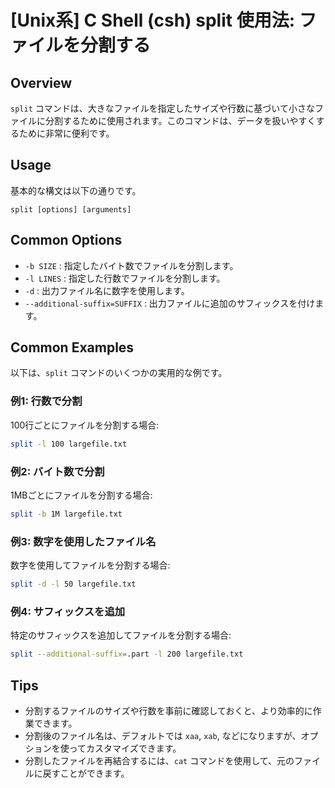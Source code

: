# [Unix系] C Shell (csh) split 使用法: ファイルを分割する

## Overview
`split` コマンドは、大きなファイルを指定したサイズや行数に基づいて小さなファイルに分割するために使用されます。このコマンドは、データを扱いやすくするために非常に便利です。

## Usage
基本的な構文は以下の通りです。

```
split [options] [arguments]
```

## Common Options
- `-b SIZE` : 指定したバイト数でファイルを分割します。
- `-l LINES` : 指定した行数でファイルを分割します。
- `-d` : 出力ファイル名に数字を使用します。
- `--additional-suffix=SUFFIX` : 出力ファイルに追加のサフィックスを付けます。

## Common Examples
以下は、`split` コマンドのいくつかの実用的な例です。

### 例1: 行数で分割
100行ごとにファイルを分割する場合:
```bash
split -l 100 largefile.txt
```

### 例2: バイト数で分割
1MBごとにファイルを分割する場合:
```bash
split -b 1M largefile.txt
```

### 例3: 数字を使用したファイル名
数字を使用してファイルを分割する場合:
```bash
split -d -l 50 largefile.txt
```

### 例4: サフィックスを追加
特定のサフィックスを追加してファイルを分割する場合:
```bash
split --additional-suffix=.part -l 200 largefile.txt
```

## Tips
- 分割するファイルのサイズや行数を事前に確認しておくと、より効率的に作業できます。
- 分割後のファイル名は、デフォルトでは `xaa`, `xab`, などになりますが、オプションを使ってカスタマイズできます。
- 分割したファイルを再結合するには、`cat` コマンドを使用して、元のファイルに戻すことができます。
